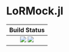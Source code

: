 # LoRMock.jl

|  **Build Status**                                                |
|:----------------------------------------------------------------:|
|  [![][travis-img]][travis-url]  [![][codecov-img]][codecov-url]  |



[travis-img]: https://api.travis-ci.org/wookay/LoRMock.jl.svg?branch=master
[travis-url]: https://travis-ci.org/wookay/LoRMock.jl

[codecov-img]: https://codecov.io/gh/wookay/LoRMock.jl/branch/master/graph/badge.svg
[codecov-url]: https://codecov.io/gh/wookay/LoRMock.jl/branch/master
